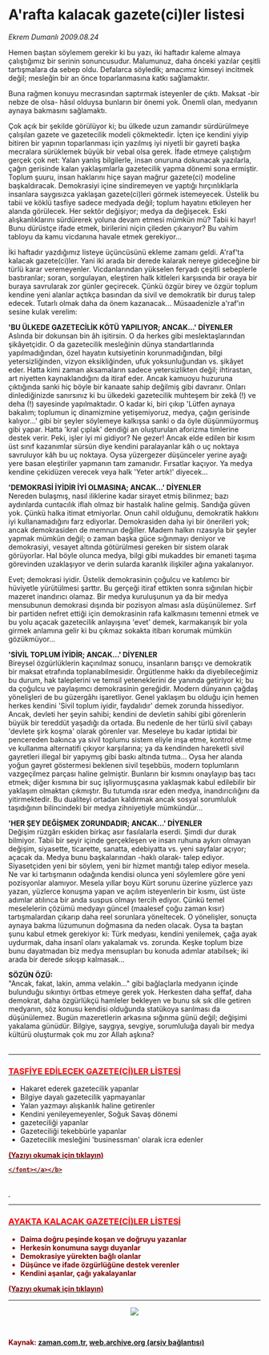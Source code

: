 # A'rafta kalacak gazete(ci)ler listesi

*Ekrem Dumanlı 2009.08.24*

<tr><td class="metin" colspan="2" style="padding-top: 20px; padding-left: 5px; ">Hemen baştan söylemem gerekir ki bu yazı, iki haftadır kaleme almaya çalıştığımız bir serinin sonuncusudur. Malumunuz, daha önceki yazılar çeşitli tartışmalara da sebep oldu. Defalarca söyledik; amacımız kimseyi incitmek değil; mesleğin bir an önce toparlanmasına katkı sağlamaktır.</td></tr><tr><td class="metin" colspan="2" style="padding-top: 20px; padding-left: 5px; "><p> Buna rağmen konuyu mecrasından saptırmak isteyenler de çıktı. Maksat -bir nebze de olsa- hâsıl olduysa bunların bir önemi yok. Önemli olan, medyanın aynaya bakmasını sağlamaktı.
<p>Çok açık bir şekilde görülüyor ki; bu ülkede uzun zamandır sürdürülmeye çalışılan gazete ve gazetecilik modeli çökmektedir. İçten içe kendini yiyip bitiren bir yapının toparlanması için yazılmış iyi niyetli bir gayreti başka mecralara sürüklemek büyük bir vebal olsa gerek. İfade etmeye çalıştığım gerçek çok net: Yalan yanlış bilgilerle, insan onuruna dokunacak yazılarla, çağın gerisinde kalan yaklaşımlarla gazetecilik yapma dönemi sona ermiştir. Toplum şuuru, insan haklarını hiçe sayan mağrur gazete(ci) modeline başkaldıracak. Demokrasiyi içine sindiremeyen ve yaptığı hırçınlıklarla insanlara saygısızca yaklaşan gazete(ci)leri görmek istemeyecek. Üstelik bu tabii ve köklü tasfiye sadece medyada değil; toplum hayatını etkileyen her alanda görülecek. Her sektör değişiyor; medya da değişecek. Eski alışkanlıklarını sürdürerek yoluna devam etmesi mümkün mü? Tabii ki hayır! Bunu dürüstçe ifade etmek, birilerini niçin çileden çıkarıyor? Bu vahim tabloyu da kamu vicdanına havale etmek gerekiyor...
<p>İki haftadır yazdığımız listeye üçüncüsünü ekleme zamanı geldi. A'raf'ta kalacak gazete(ci)ler. Yani iki arada bir derede kalarak nereye gideceğine bir türlü karar veremeyenler. Vicdanlarından yükselen feryadı çeşitli sebeplerle bastıranlar; soran, sorgulayan, eleştiren halk kitleleri karşısında bir oraya bir buraya savrularak zor günler geçirecek. Çünkü özgür birey ve özgür toplum kendine yeni alanlar açtıkça basından da sivil ve demokratik bir duruş talep edecek. Tutarlı olmak daha da önem kazanacak... Müsaadenizle a'raf'ın sesine kulak verelim:
<p><b>'BU ÜLKEDE GAZETECİLİK KÖTÜ YAPILIYOR; ANCAK...' DİYENLER</b>
<br/>
Aslında bir dokunsan bin âh işitirsin. O da herkes gibi meslektaşlarından şikâyetçidir. O da gazetecilik mesleğinin dünya standartlarında yapılmadığından, özel hayatın kutsiyetinin korunmadığından, bilgi yetersizliğinden, vizyon eksikliğinden, ufuk yoksunluğundan vs. şikâyet eder. Hatta kimi zaman aksamaların sadece yetersizlikten değil; ihtirastan, art niyetten kaynaklandığını da itiraf eder. Ancak kamuoyu huzuruna çıktığında sanki hiç böyle bir kanaate sahip değilmiş gibi davranır. Onları dinlediğinizde sanırsınız ki bu ülkedeki gazetecilik muhteşem bir zekâ (!) ve deha (!) sayesinde yapılmaktadır. O kadar ki, biri çıkıp 'Lütfen aynaya bakalım; toplumun iç dinamizmine yetişemiyoruz, medya, çağın gerisinde kalıyor...' gibi bir şeyler söylemeye kalkışsa sanki o da öyle düşünmüyormuş gibi yapar. Hatta 'kral çıplak' dendiği an oluşturulan aforizma timlerine destek verir. Peki, işler iyi mi gidiyor? Ne gezer! Ancak elde edilen bir kısım üst sınıf kazanımlar sürsün diye kendini paralayanlar kâh o uç noktaya savruluyor kâh bu uç noktaya. Oysa yüzergezer düşünceler yerine ayağı yere basan eleştiriler yapmanın tam zamanıdır. Fırsatlar kaçıyor. Ya medya kendine çekidüzen verecek veya halk 'Yeter artık!' diyecek...
<p><b>'DEMOKRASİ İYİDİR İYİ OLMASINA; ANCAK...' DİYENLER</b>
<br/>
Nereden bulaşmış, nasıl iliklerine kadar sirayet etmiş bilinmez; bazı aydınlarda cuntacılık iflah olmaz bir hastalık haline gelmiş. Sandığa güven yok. Çünkü halka itimat etmiyorlar. Onun cahil olduğunu, demokratik hakkını iyi kullanamadığını farz ediyorlar. Demokrasiden daha iyi bir önerileri yok; ancak demokrasiden de memnun değiller. Madem halkın rızasıyla bir şeyler yapmak mümkün değil; o zaman başka güce sığınmayı deniyor ve demokrasiyi, vesayet altında götürülmesi gereken bir sistem olarak görüyorlar. Hal böyle olunca medya, bilgi gibi mukaddes bir emaneti taşıma görevinden uzaklaşıyor ve derin sularda karanlık ilişkiler ağına yakalanıyor.
<p>Evet; demokrasi iyidir. Üstelik demokrasinin çoğulcu ve katılımcı bir hüviyetle yürütülmesi şarttır. Bu gerçeği itiraf ettikten sonra sığınılan hiçbir mazeret inandırıcı olamaz. Bir medya kuruluşunun ya da bir medya mensubunun demokrasi dışında bir pozisyon alması asla düşünülemez. Sırf bir partiden nefret ettiği için demokrasinin rafa kalkmasını temenni etmek ve bu yolu açacak gazetecilik anlayışına 'evet' demek, karmakarışık bir yola girmek anlamına gelir ki bu çıkmaz sokakta itibarı korumak mümkün gözükmüyor...
<p><b>'SİVİL TOPLUM İYİDİR; ANCAK...' DİYENLER</b>
<br/>
Bireysel özgürlüklerin kaçınılmaz sonucu, insanların barışçı ve demokratik bir maksat etrafında toplanabilmesidir. Örgütlenme hakkı da diyebileceğimiz bu durum, hak taleplerini ve temsil yeteneklerini de yanında getiriyor ki; bu da çoğulcu ve paylaşımcı demokrasinin gereğidir. Modern dünyanın çağdaş yönelişleri de bu güzergâhı işaretliyor. Genel yaklaşım bu olduğu için hemen herkes kendini 'Sivil toplum iyidir, faydalıdır' demek zorunda hissediyor. Ancak, devleti her şeyin sahibi; kendini de devletin sahibi gibi görenlerin büyük bir tereddüt yaşadığı da ortada. Bu nedenle de her türlü sivil çabayı 'devlete şirk koşma' olarak görenler var. Meseleye bu kadar iptidai bir pencereden bakınca ya sivil toplumu sistem eliyle inşa etme, kontrol etme ve kullanma alternatifi çıkıyor karşılarına; ya da kendinden hareketli sivil gayretleri illegal bir yapıymış gibi baskı altında tutma... Oysa her alanda yoğun gayret göstermesi beklenen sivil teşebbüs, modern toplumların vazgeçilmez parçası haline gelmiştir. Bunların bir kısmını onaylayıp baş tacı etmek; diğer kısmına bir suç işliyormuşçasına yaklaşmak kabul edilebilir bir yaklaşım olmaktan çıkmıştır. Bu tutumda ısrar eden medya, inandırıcılığını da yitirmektedir. Bu dualiteyi ortadan kaldırmak ancak sosyal sorumluluk taşıdığının bilincindeki bir medya zihniyetiyle mümkündür...
<p><b>'HER ŞEY DEĞİŞMEK ZORUNDADIR; ANCAK...' DİYENLER</b>
<br/>
Değişim rüzgârı eskiden birkaç asır fasılalarla eserdi. Şimdi dur durak bilmiyor. Tabii bir seyir içinde gerçekleşen ve insan ruhuna aykırı olmayan değişim, siyasette, ticarette, sanatta, edebiyatta vs. yeni sayfalar açıyor; açacak da. Medya bunu başkalarından -haklı olarak- talep ediyor. Siyasetçiden yeni bir söylem, yeni bir hizmet mantığı talep ediyor mesela. Ne var ki tartışmanın odağında kendisi olunca yeni söylemlere göre yeni pozisyonlar alamıyor. Mesela yıllar boyu Kürt sorunu üzerine yüzlerce yazı yazan, yüzlerce konuşma yapan ve açılım isteyenlerin bir kısmı, üst üste adımlar atılınca bir anda suspus olmayı tercih ediyor. Çünkü temel meselelerin çözümü medyayı güncel (maalesef çoğu zaman kısır) tartışmalardan çıkarıp daha reel sorunlara yöneltecek. O yönelişler, sonuçta aynaya bakma lüzumunun doğmasına da neden olacak. Oysa ta baştan şunu kabul etmek gerekiyor ki: Türk medyası, kendini yenilemek, çağa ayak uydurmak, daha insanî olanı yakalamak vs. zorunda. Keşke toplum bize bunu dayatmadan biz medya mensupları bu konuda adımlar atabilsek; iki arada bir derede sıkışıp kalmasak...
<p><b>SÖZÜN ÖZÜ:</b>
<br/>
"Ancak, fakat, lakin, amma velakin..." gibi bağlaçlarla medyanın içinde 
bulunduğu sıkıntıyı örtbas etmeye gerek yok. Herkesten daha şeffaf, daha 
demokrat, daha özgürlükçü hamleler bekleyen ve bunu sık sık dile getiren 
medyanın, söz konusu kendisi olduğunda statükoya sarılması da düşünülemez. Bugün 
mazeretlerin arkasına sığınma günü değil; değişimi yakalama günüdür. Bilgiye, 
saygıya, sevgiye, sorumluluğa dayalı bir medya kültürü oluşturmak çok mu zor 
Allah aşkına? <br/>
 <hr size="1"/>
<h3><font color="#FF0000"><b>
<a href="http://web.archive.org/web/20100110122334/http://www.zaman.com.tr/yazar.do?yazino=878788" target="_blank">
<font color="#FF0000">TASFİYE EDİLECEK GAZETE(Cİ)LER LİSTESİ</font></a></b></font></h3> 
<ul>
<li>Hakaret ederek gazetecilik yapanlar
</li>
<li>Bilgiye dayalı gazetecilik yapmayanlar
</li>
<li>Yalan yazmayı alışkanlık haline getirenler
</li>
<li>Kendini yenileyemeyenler, Soğuk Savaş dönemi 
</li>
<li>gazeteciliği yapanlar
</li>
<li>Gazeteciliği tekebbürle yapanlar
</li>
<li>Gazetecilik mesleğini 'businessman' olarak icra edenler </li>
</ul><b>
<a href="http://web.archive.org/web/20100110122334/http://www.zaman.com.tr/yazar.do?yazino=878788" target="_blank">
<font color="#800000">(Yazıyı okumak için tıklayın) 


	</font></a></b>
<br/>
 <hr size="1"/>
<h3><font color="#FF0000"><b>
<a href="http://web.archive.org/web/20100110122334/http://www.zaman.com.tr/yazar.do?yazino=881263" target="_blank">
<font color="#FF0000">AYAKTA KALACAK GAZETE(Cİ)LER LİSTESİ</font></a></b><u> </u> </font>
</h3>
<ul>
<li>Daima doğru peşinde koşan ve doğruyu yazanlar
</li>
<li>Herkesin konumuna saygı duyanlar
</li>
<li>Demokrasiye yürekten bağlı olanlar
</li>
<li>Düşünce ve ifade özgürlüğüne destek verenler
</li>
<li>Kendini aşanlar, çağı yakalayanlar
		
</li>
</ul><b>
<a href="http://web.archive.org/web/20100110122334/http://www.zaman.com.tr/yazar.do?yazino=881263" target="_blank">
<font color="#800000">(Yazıyı okumak için tıklayın) 

</font>
<font color="#FF0000">
<p><hr/>
<p><p align="center"><img border="0" src="http://web.archive.org/web/20100110122334im_/http://medya.zaman.com.tr/2009/08/24/tiraj.gif"/>
<p><br/></p></p></p></p></font></a></b></p></p></p></p></p></p></p></p></p></td></tr>

Kaynak: [zaman.com.tr](http://zaman.com.tr/yazar.do?yazino=883911), [web.archive.org (arşiv bağlantısı)](http://web.archive.org/web/20100110122334/http://www.zaman.com.tr:80/yazar.do?yazino=883911)

